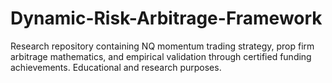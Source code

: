 # Dynamic-Risk-Arbitrage-Framework
Research repository containing NQ momentum trading strategy, prop firm arbitrage mathematics, and empirical validation through certified funding achievements. Educational and research purposes.
